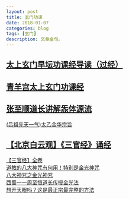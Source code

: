 ```yaml
---
layout: post
title: 玄门功课
date: 2018-01-07
categories: blog
tags: [玄门]
description: 文章金句。
---
```


## [太上玄门早坛功课经导读（过经）](https://www.bilibili.com/video/av8878248/)

## [青羊宫太上玄门功课经](https://www.bilibili.com/video/av5894399/)

## [张至顺道长讲解炁体源流](https://www.bilibili.com/video/av6001709/)<br>
[(吕祖先天一气)太乙金华宗旨](http://www.quanxue.cn/CT_DaoJia/JingHuaIndex.html)

## [【北京白云观】《三官经》诵经](https://www.bilibili.com/video/av6473048/?zw)<br>
[【三官经】全卷](http://www.360doc.com/content/15/0907/17/8874353_497505224.shtml)<br>
[道教的八大神咒有何用！特别是金光神咒](http://www.sohu.com/a/134317028_362743)<br>
[八大神咒之金光神咒](https://tieba.baidu.com/p/3625652898?red_tag=3422214116)<br>
[西蜀一一周至恒道长传授金光法](https://tieba.baidu.com/p/4804598776?red_tag=2873248520)<br>
[想开天眼吗？这是最正宗最完整的方法](http://blog.sina.com.cn/s/blog_892f508d0102w32b.html)<br>
